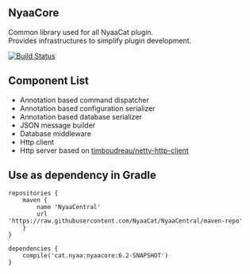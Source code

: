 ## NyaaCore
Common library used for all NyaaCat plugin.  
Provides infrastructures to simplify plugin development.

[![Build Status](https://travis-ci.org/NyaaCat/NyaaCore.svg?branch=master)](https://travis-ci.org/NyaaCat/NyaaCore)
## Component List

- Annotation based command dispatcher
- Annotation based configuration serializer
- Annotation based database serializer
- JSON message builder
- Database middleware
- Http client
- Http server based on [timboudreau/netty-http-client](https://github.com/timboudreau/netty-http-client)

## Use as dependency in Gradle

```
repositories {
    maven {
        name 'NyaaCentral'
        url 'https://raw.githubusercontent.com/NyaaCat/NyaaCentral/maven-repo'
    }
}

dependencies {
    compile('cat.nyaa:nyaacore:6.2-SNAPSHOT')
}
```
